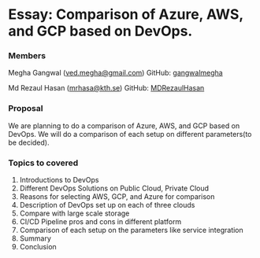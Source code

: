 # Essay: Comparison of Azure, AWS, and GCP based on DevOps.

### Members

Megha Gangwal (ved.megha@gmail.com)
GitHub: [gangwalmegha](https://github.com/gangwalmegha/)

Md Rezaul Hasan (mrhasa@kth.se)
GitHub: [MDRezaulHasan](https://github.com/MDRezaulHasan/)

### Proposal

We are planning to do a comparison of Azure, AWS, and GCP based on DevOps. We will do a comparison of each setup on different parameters(to be decided).

### Topics to covered

1. Introductions to DevOps
2. Different DevOps Solutions on Public Cloud, Private Cloud
3. Reasons for selecting AWS, GCP, and Azure for comparison
4. Description of DevOps set up on each of three clouds
5. Compare with large scale storage
6. CI/CD Pipeline pros and cons in different platform
7. Comparison of each setup on the parameters like service integration
8. Summary
9. Conclusion
